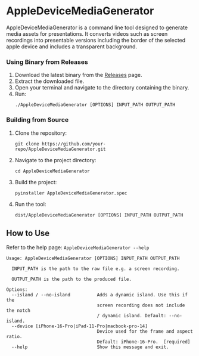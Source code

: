# AppleDeviceMediaGenerator

AppleDeviceMediaGenerator is a command line tool designed to generate media assets for presentations. It converts videos such as screen recordings into presentable versions including the border of the selected apple device and includes a transparent background.

### Using Binary from Releases

1. Download the latest binary from the [Releases](https://github.com/your-repo/AppleDeviceMediaGenerator/releases) page.
2. Extract the downloaded file.
3. Open your terminal and navigate to the directory containing the binary.
4. Run:
    ```
    ./AppleDeviceMediaGenerator [OPTIONS] INPUT_PATH OUTPUT_PATH
    ```

### Building from Source

1. Clone the repository:
    ```
    git clone https://github.com/your-repo/AppleDeviceMediaGenerator.git
    ```
2. Navigate to the project directory:
    ```
    cd AppleDeviceMediaGenerator
    ```
3. Build the project:
    ```
    pyinstaller AppleDeviceMediaGenerator.spec
    ```
4. Run the tool:
    ```
    dist/AppleDeviceMediaGenerator [OPTIONS] INPUT_PATH OUTPUT_PATH
    ```

## How to Use
Refer to the help page: `AppleDeviceMediaGenerator --help`
```
Usage: AppleDeviceMediaGenerator [OPTIONS] INPUT_PATH OUTPUT_PATH

  INPUT_PATH is the path to the raw file e.g. a screen recording.

  OUTPUT_PATH is the path to the produced file.

Options:
  --island / --no-island          Adds a dynamic island. Use this if the
                                  screen recording does not include the notch
                                  / dynamic island. Default: --no-island.
  --device [iPhone-16-Pro|iPad-11-Pro|macbook-pro-14]
                                  Device used for the frame and aspect ratio.
                                  Default: iPhone-16-Pro.  [required]
  --help                          Show this message and exit.
```